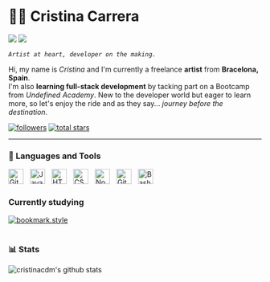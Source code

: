 # 🐱‍💻 **Cristina Carrera**

[![](https://img.shields.io/badge/-@CarreraDM-%231DA1F2?style=flat-square&logo=twitter&logoColor=ffffff)](https://twitter.com/CarreraDm)
[![](https://img.shields.io/badge/-@cristinacdm-%23181717?style=flat-square&logo=github)](https://github.com/cristinacdm)

_`Artist at heart, developer on the making.`_


Hi, my name is _Cristina_ and I'm currently a freelance **artist**  from **Bracelona, Spain**.   
I'm also **learning full-stack development** by tacking part on a Bootcamp from *Undefined Academy*. New to the developer world but eager to learn more, so let's enjoy the ride and as they say... *journey before the destination*.  

   <p align="left">
<a href="https://github.com/cristinacdm?tab=followers">
         <img alt="followers" title="Follow me on Github" src="https://custom-icon-badges.demolab.com/github/followers/cristinacdm?color=236ad3&labelColor=1155ba&style=for-the-badge&logo=person-add&label=Follow&logoColor=white"/></a>
      <a href="https://github.com/cristinacdm?tab=repositories&sort=stargazers">
         <img alt="total stars" title="Total stars on GitHub" src="https://custom-icon-badges.demolab.com/github/stars/cristinacdm?color=55960c&style=for-the-badge&labelColor=488207&logo=star"/></a>

   </p>

---

### 🧰 Languages and Tools     

<img align="left" alt="Git" width="30px" style="padding-right:10px;" src="https://cdn.jsdelivr.net/gh/devicons/devicon/icons/git/git-original.svg" />
<img align="left" alt="Java" width="30px" style="padding-right:10px;" src="https://cdn.jsdelivr.net/gh/devicons/devicon/icons/markdown/markdown-original.svg"/> 
<img align="left" alt="HTML" width="30px" style="padding-right:10px;" src="https://cdn.jsdelivr.net/gh/devicons/devicon/icons/html5/html5-plain.svg" />
<img align="left" alt="CSS" width="30px" style="padding-right:10px;" src="https://cdn.jsdelivr.net/gh/devicons/devicon/icons/css3/css3-plain.svg" />
<img align="left" alt="NodeJS" width="30px" style="padding-right:10px;" src="https://cdn.jsdelivr.net/gh/devicons/devicon/icons/vscode/vscode-original.svg" />
<img align="left" alt="GitHub" width="30px" style="padding-right:10px;" src="https://cdn.jsdelivr.net/gh/devicons/devicon/icons/github/github-original.svg" />
<img align="left" alt="Bash" width="30px" style="padding-right:10px;" src="https://cdn.jsdelivr.net/gh/devicons/devicon/icons/photoshop/photoshop-plain.svg" />

<br />      

#

### Currently studying

[![bookmark.style](https://svg.bookmark.style/api?url=https://undefined.academy/&mode=light&style=horizontal)](https://undefined.academy/)
#

### 📊 Stats

![cristinacdm's github stats](https://github-readme-stats.vercel.app/api?username=cristinacdm&show_icons=true&theme=dracula)
